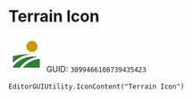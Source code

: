 # Terrain Icon
![](/img/Terrain%20Icon.png)
GUID: `3099466108739435423`
```
EditorGUIUtility.IconContent("Terrain Icon")
```
